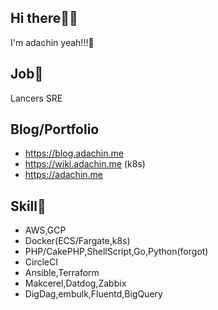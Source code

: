 ## Hi there🤷‍♂️

I'm adachin yeah!!!🤟

## Job🏃

Lancers SRE

## Blog/Portfolio
- https://blog.adachin.me
- https://wiki.adachin.me (k8s)
- https://adachin.me

## Skill📖

- AWS,GCP
- Docker(ECS/Fargate,k8s)
- PHP/CakePHP,ShellScript,Go,Python(forgot) 
- CircleCI
- Ansible,Terraform
- Makcerel,Datdog,Zabbix
- DigDag,embulk,Fluentd,BigQuery
